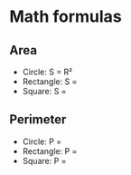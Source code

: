 # Math formulas
## Area
- Circle: S = R²
- Rectangle: S = 
- Square: S =

## Perimeter
- Circle: P =
- Rectangle: P =
- Square: P =
